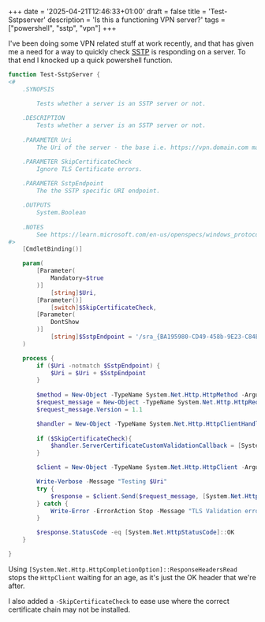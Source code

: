 +++
date = '2025-04-21T12:46:33+01:00'
draft = false
title = 'Test-Sstpserver'
description = 'Is this a functioning VPN server?'
tags = ["powershell", "sstp", "vpn"]
+++

I've been doing some VPN related stuff at work recently, and that has given me a need for a way to quickly check [SSTP](https://learn.microsoft.com/en-us/openspecs/windows_protocols/ms-sstp/a4ea5dd9-21e8-41ae-adb9-15bd0a9b991c) is responding on a server. To that end I knocked up a quick powershell function.

```powershell
function Test-SstpServer {
<#
    .SYNOPSIS

        Tests whether a server is an SSTP server or not.
    
    .DESCRIPTION
        Tests whether a server is an SSTP server or not.
    
    .PARAMETER Uri
        The Uri of the server - the base i.e. https://vpn.domain.com may be used and the SSTP endpoint will be automatically added.

    .PARAMETER SkipCertificateCheck
        Ignore TLS Certificate errors.
    
    .PARAMETER SstpEndpoint
        The the SSTP specific URI endpoint.

    .OUTPUTS
        System.Boolean
    
    .NOTES
        See https://learn.microsoft.com/en-us/openspecs/windows_protocols/ms-sstp/a4ea5dd9-21e8-41ae-adb9-15bd0a9b991c
#>
    [CmdletBinding()]

    param(
        [Parameter(
            Mandatory=$true
        )]
            [string]$Uri,
        [Parameter()]
            [switch]$SkipCertificateCheck,
        [Parameter(
            DontShow
        )]
            [string]$SstpEndpoint = '/sra_{BA195980-CD49-458b-9E23-C84EE0ADCD75}/'
    )

    process {
        if ($Uri -notmatch $SstpEndpoint) {
            $Uri = $Uri + $SstpEndpoint
        }
        
        $method = New-Object -TypeName System.Net.Http.HttpMethod -ArgumentList 'SSTP_DUPLEX_POST'
        $request_message = New-Object -TypeName System.Net.Http.HttpRequestMessage -ArgumentList $method, $Uri
        $request_message.Version = 1.1

        $handler = New-Object -TypeName System.Net.Http.HttpClientHandler
        
        if ($SkipCertificateCheck){
            $handler.ServerCertificateCustomValidationCallback = [System.Net.Http.HttpClientHandler]::DangerousAcceptAnyServerCertificateValidator
        }

        $client = New-Object -TypeName System.Net.Http.HttpClient -ArgumentList $handler

        Write-Verbose -Message "Testing $Uri"
        try {
            $response = $client.Send($request_message, [System.Net.Http.HttpCompletionOption]::ResponseHeadersRead)
        } catch {
            Write-Error -ErrorAction Stop -Message "TLS Validation error for $Uri"
        }

        $response.StatusCode -eq [System.Net.HttpStatusCode]::OK
    }

}
```

Using `[System.Net.Http.HttpCompletionOption]::ResponseHeadersRead` stops the `HttpClient` waiting for an age, as it's just the OK header that we're after. 

I also added a `-SkipCertificateCheck` to ease use where the correct certificate chain may not be installed.
